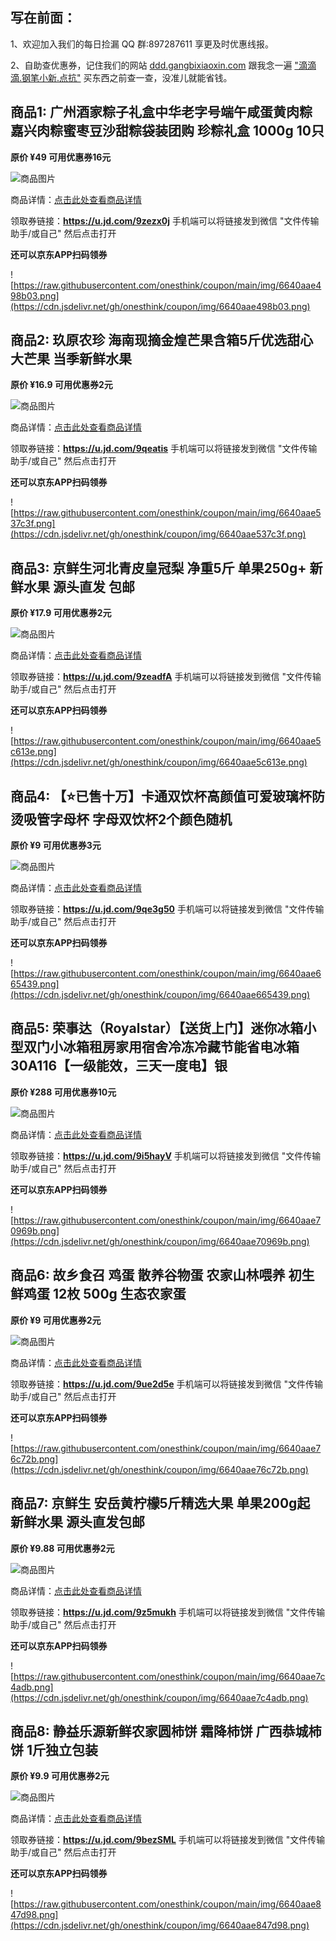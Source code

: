 ## 写在前面：

1、欢迎加入我们的每日捡漏 QQ 群:897287611 享更及时优惠线报。

2、自助查优惠券，记住我们的网站 [ddd.gangbixiaoxin.com](https://ddd.gangbixiaoxin.com) 跟我念一遍 ["滴滴滴.钢笔小新.点抗"](https://ddd.gangbixiaoxin.com) 买东西之前查一查，没准儿就能省钱。

## 商品1: 广州酒家粽子礼盒中华老字号端午咸蛋黄肉粽嘉兴肉粽蜜枣豆沙甜粽袋装团购 珍粽礼盒 1000g 10只

**原价 ¥49 可用优惠券16元**

![商品图片](http://img14.360buyimg.com/n1/jfs/t1/156438/6/42247/208132/663de51aFe34d8987/eeafd1a70b37258f.jpg)

商品详情：[点击此处查看商品详情](https://union-click.jd.com/jdc?e=1003156031&amp;p=JF8BARcJK1olXwMEUFlUDE8WBl8IGlsUXAYBXVtcDkIeC19MRANLAjZbERscSkAJHTdNTwcKBlMdBgABFksWA24JG1gcWAcEXVdVFxJSXzI4XAxsJkYAVVs4WDljShVYRy1SA3RaNFJROEonAG4IHFITWgALUW5cWEpHAj8JS1olXQYyFTBeDU0eAF8JK1sTXQIGVFxaCEsfAWw4G1MSbdGv7IvXuZ6furuWk4ys-tOL6IrDgHsnM2w4G1oUXwYGU19fCHsnA18LKwV7XFUEXFtUWE55XikKTQNBAUdsXF5bAUgTCl8KGloXXzYyZC0fSyBIcw9ATSMRPV5QBiMiYypwAzgKQjUXKHFSKzlabxtvWCYBYh4SJEIyVG4)

领取券链接：**https://u.jd.com/9zezx0j** 手机端可以将链接发到微信 "文件传输助手/或自己" 然后点击打开

**还可以京东APP扫码领券**

![https://raw.githubusercontent.com/onesthink/coupon/main/img/6640aae498b03.png](https://cdn.jsdelivr.net/gh/onesthink/coupon/img/6640aae498b03.png)

## 商品2: 玖原农珍 海南现摘金煌芒果含箱5斤优选甜心大芒果 当季新鲜水果

**原价 ¥16.9 可用优惠券2元**

![商品图片](http://img14.360buyimg.com/n1/jfs/t1/196853/19/35927/138446/64897b83Fd1c76bd0/9a64ea2567e62d69.jpg)

商品详情：[点击此处查看商品详情](https://union-click.jd.com/jdc?e=1003156031&amp;p=JF8BARIJK1olXwMEUFZcDk4SAV8IG18SWAIEVFhVD3tTXDdWRGtMGENDFlVDFhNSVzMXQA4KD1heSl5dDEwSB2kIHVMSQl9HCANtWCkNCgxKUhlwOQV3DgUZaRwVXTUKa1cZbQcyV19dD0IRBGkBHmsUDQdSVQ5cWEonA284WjUVVAEHU1ptCXsXBW8MH1sXWwcCVFxZOEsfBF_ftuPA17fX3OeJlsPAusjdkufBw44yZG5eOEsWAm0IH1wUXwYyZF5tC3tJbW5bHVgRVAELOgMbCh1NUDlTdVMWWAELUVptCkoWAW04K2ttA3t2PTchfU5eeRBDSCNBAFpfKwg5XDt5AWoJRB9pDlZ_MRgbQz5QWRsPK1sl)

领取券链接：**https://u.jd.com/9qeatis** 手机端可以将链接发到微信 "文件传输助手/或自己" 然后点击打开

**还可以京东APP扫码领券**

![https://raw.githubusercontent.com/onesthink/coupon/main/img/6640aae537c3f.png](https://cdn.jsdelivr.net/gh/onesthink/coupon/img/6640aae537c3f.png)

## 商品3: 京鲜生河北青皮皇冠梨  净重5斤 单果250g+ 新鲜水果 源头直发 包邮

**原价 ¥17.9 可用优惠券2元**

![商品图片](http://img14.360buyimg.com/n1/jfs/t1/226960/11/8909/107387/657fe1ecF4333d7b7/01bb006ff1f2455f.jpg)

商品详情：[点击此处查看商品详情](https://union-click.jd.com/jdc?e=1003156031&amp;p=JF8BAQ8JK1olXDYCVV9cD0seBWgMHFIlGVlaCgFtUQ5SQi0DBUVNGFJeSwUIFxlJX3EIGloUWgYLUllZD0IIWipURmt0PH52Dik-ci5-VwoKeAVRWwQFKgoLBEcnAl8LGlsSVAAFUldYOEpHAj8JS1pFXDYCVG4LZksWAm4NHFIWWgMyVW5dDksTB28NGl0XWwcKZF5VD3vArtfdkerA1b_WytaKsezCitPchdMlbTYBZF5cCUkXB2gJGVslbQYyV24DZkpEBWxcGAwWM1tEVggfWAJUbWcLG10XXgUyVl9cCkknM19sWj1hAgV_UwYqbRFodStrQR5hPmJQKlszCkofXg9OezJPIUZkHCcrDgpiM284)

领取券链接：**https://u.jd.com/9zeadfA** 手机端可以将链接发到微信 "文件传输助手/或自己" 然后点击打开

**还可以京东APP扫码领券**

![https://raw.githubusercontent.com/onesthink/coupon/main/img/6640aae5c613e.png](https://cdn.jsdelivr.net/gh/onesthink/coupon/img/6640aae5c613e.png)

## 商品4: 【⭐已售十万】卡通双饮杯高颜值可爱玻璃杯防烫吸管字母杯 字母双饮杯2个颜色随机

**原价 ¥9 可用优惠券3元**

![商品图片](http://img14.360buyimg.com/n1/jfs/t1/216445/18/37998/179821/66154e15F808866d3/94fb1a28626e78a3.jpg)

商品详情：[点击此处查看商品详情](https://union-click.jd.com/jdc?e=1003156031&amp;p=JF8BARoJK1olXwMEUF9bAUsSBl8IGlodVAcEVF1bC0kSAF9MRANLAjZbERscSkAJHTdNTwcKBlMdBgABFksWAmcBGl0VXgABVlteFxJSXzI4EyZcNQJpXQ44VEhFSxpYeh9uLw9kJFJROEonAG4IHFITWgALUW5cWEpHAj8JS1olXQYyFTBdDUwfA28AEmsUbQYEVFpZCEkfC2oNH1wlXQ4FZInwsJ6dsrqAoo-L1dG784vUtJ-Ji184K1glXQcDVl5ZD0oVA184G2sWbVhsVQ1bCx8UVGxmRh0XC0ZfFgwzAEgXAmgNGmsXXAcAVm5tOA9IB28PGxsQGWcCFCwdCg18WgdcYgNTLWgAAwgrQwxXRTlOGTNwLg9VFSltCHs)

领取券链接：**https://u.jd.com/9qe3g50** 手机端可以将链接发到微信 "文件传输助手/或自己" 然后点击打开

**还可以京东APP扫码领券**

![https://raw.githubusercontent.com/onesthink/coupon/main/img/6640aae665439.png](https://cdn.jsdelivr.net/gh/onesthink/coupon/img/6640aae665439.png)

## 商品5: 荣事达（Royalstar）【送货上门】迷你冰箱小型双门小冰箱租房家用宿舍冷冻冷藏节能省电冰箱 30A116【一级能效，三天一度电】银

**原价 ¥288 可用优惠券10元**

![商品图片](http://img14.360buyimg.com/n1/jfs/t1/238568/35/2705/133819/65d9cb58Ff3031ea6/76654eda47a9d51d.jpg)

商品详情：[点击此处查看商品详情](https://union-click.jd.com/jdc?e=1003156031&amp;p=JF8BARsJK1olXwMEUFtYD04RAF8IGlocWwcHV1xYCUMUBF9MRANLAjZbERscSkAJHTdNTwcKBlMdBgABFksWAmYOGl4WXwMDXF1aFxJSXzI4ZS9OAH9JMyk4SSkedGd2UjgdHAdLJFJROEonAG4IHFITWgALUW5cWEpHAj8JS1olXQYyFTBdCUkWC2wLGGsUbQYEVFpZCE4WBWcLHFklXQ4FZInwsJ6dsrqAoo-L1dG784vUtJ-Ji184K1glXQcDVl5ZD0oVA184G2sWbVhsVQ1aDR8WAT9mRh0XC0RVXVYzAEkXBGoPE14lXwcDVlxtOHtDVAlYRigVBXNYMxsZTk8RVChWGihJH1JsVh8NYCJRXhpAWxJFGVpdLRk-OEsn)

领取券链接：**https://u.jd.com/9i5hayV** 手机端可以将链接发到微信 "文件传输助手/或自己" 然后点击打开

**还可以京东APP扫码领券**

![https://raw.githubusercontent.com/onesthink/coupon/main/img/6640aae70969b.png](https://cdn.jsdelivr.net/gh/onesthink/coupon/img/6640aae70969b.png)

## 商品6: 故乡食召 鸡蛋 散养谷物蛋 农家山林喂养 初生鲜鸡蛋 12枚 500g 生态农家蛋

**原价 ¥9 可用优惠券2元**

![商品图片](http://img14.360buyimg.com/n1/jfs/t1/244529/18/2541/160771/659b5baeF97c2ec31/14dee2ce6b31693c.jpg)

商品详情：[点击此处查看商品详情](https://union-click.jd.com/jdc?e=1003156031&amp;p=JF8BARoJK1olXwMEUFdVDU8WCl8IGlodXQIDXF9UCEsWBl9MRANLAjZbERscSkAJHTdNTwcKBlMdBgABFksWAmcIH1odXA8CVF9YFxJSXzI4expMOVV-ED84QTVgVApPRBx1AgELNFJROEonAG4IHFITWgALUW5cWEpHAj8JS1olXQYyFTBdCUsRAW8AGGsUbQYEVFpZCE4WCm8JGlIlXQ4FZInwsJ6dsrqAoo-L1dG784vUtJ-Ji184K1glXQcDVl5ZD0oVA184G2sWbVhsVQ1YX0IfBT9mRh0XC0RUDgMzAEgQAmsKHGsXXAcAVm5tOBhfQQ1KaTxmWnNWNCAOCRAQcwx4bTNyHGgAV1gDVAweRggIYV5qPVtKFlxtCHs)

领取券链接：**https://u.jd.com/9ue2d5e** 手机端可以将链接发到微信 "文件传输助手/或自己" 然后点击打开

**还可以京东APP扫码领券**

![https://raw.githubusercontent.com/onesthink/coupon/main/img/6640aae76c72b.png](https://cdn.jsdelivr.net/gh/onesthink/coupon/img/6640aae76c72b.png)

## 商品7: 京鲜生 安岳黄柠檬5斤精选大果 单果200g起 新鲜水果 源头直发包邮

**原价 ¥9.88 可用优惠券2元**

![商品图片](http://img14.360buyimg.com/n1/jfs/t1/214074/19/38586/137896/6603d28eFd3b3a673/fcc8433066923cd3.jpg)

商品详情：[点击此处查看商品详情](https://union-click.jd.com/jdc?e=1003156031&amp;p=JF8BAQ8JK1olXDYCVV9cAEMfAWsAHV4lGVlaCgFtUQ5SQi0DBUVNGFJeSwUIFxlJX3EIGloUVQ4KVlpVDk4IWipURmtAKG5EDyEjSCtwGQtLaDBSQ1xQPzotBEcnAl8LGlsSVAAFUldYOEpHAj8JS1pFXDYCVG4LZksWAm4NHFIWWgMyVW5dDksTB28NGlIWXwUGZF5VD3vArtfdkerA1b_WytaKsezCitPchdMlbTYBZF5cCUkXB2gJGVslbQYyV24DZkpEC28LGgkTM1tEVggfURYQbWcLG1sSVAUyVl9cCkknM19gSBgcNFVXERk6dE9BeRZWRQFHNFxwExkzCkMXVDZufisdNEVxUS4KVihKM284)

领取券链接：**https://u.jd.com/9z5mukh** 手机端可以将链接发到微信 "文件传输助手/或自己" 然后点击打开

**还可以京东APP扫码领券**

![https://raw.githubusercontent.com/onesthink/coupon/main/img/6640aae7c4adb.png](https://cdn.jsdelivr.net/gh/onesthink/coupon/img/6640aae7c4adb.png)

## 商品8: 静益乐源新鲜农家圆柿饼 霜降柿饼 广西恭城柿饼 1斤独立包装

**原价 ¥9.9 可用优惠券2元**

![商品图片](http://img14.360buyimg.com/n1/jfs/t1/66176/15/20464/124683/63a7f6d1E20cb6389/873b7b80a72a7b30.jpg)

商品详情：[点击此处查看商品详情](https://union-click.jd.com/jdc?e=1003156031&amp;p=JF8BARkJK1olXwQAVV9bD0gUB18IGloSWwIDUF1eD0sSC19MRANLAjZbERscSkAJHTdNTwcKBlMdBgABFksWAmgOH1oRXgUFVFtVFxJSXzI4cwlrOkVkUiI4Uw93Bi1qRjNCC3gCElJROEonAG4IHFITWgALUW5cWEpHAj8JS1olXQYyFTBaCUsVBGs4GmsVWwYGUF5YCUISAmcBK1sdWjbV-eaIgvrCi9bchdPC5KHX3eKJlsMnM18LK1sUXAQCUFlcCksnM284GGtLMwdRU1tUCEgVbTJOGQ1XBU5ZOlZfC0sVAW4AK1kUXAQAZG5tfQxJeilLQg4dWU1ZUV47SxEVcSx3ZFJrMwRxK185fC4RCmlMbSAVH3JCHW5dOA)

领取券链接：**https://u.jd.com/9bezSML** 手机端可以将链接发到微信 "文件传输助手/或自己" 然后点击打开

**还可以京东APP扫码领券**

![https://raw.githubusercontent.com/onesthink/coupon/main/img/6640aae847d98.png](https://cdn.jsdelivr.net/gh/onesthink/coupon/img/6640aae847d98.png)

